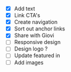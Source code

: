 - [x] Add text
- [x] Link CTA's
- [x] Create navigation
- [x] Sort out anchor links
- [x] Share with Giovi
- [ ] Responsive design
- [ ] Design logo ?
- [ ] Update featured in
- [ ] Add images
